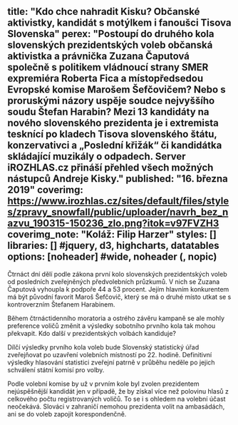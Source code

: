 title: "Kdo chce nahradit Kisku? Občanské aktivistky, kandidát s motýlkem i fanoušci Tisova Slovenska"
perex: "Postoupí do druhého kola slovenských prezidentských voleb občanská aktivistka a právnička Zuzana Čaputová společně s politikem vládnoucí strany SMER expremiéra Roberta Fica a místopředsedou Evropské komise Marošem Šefčovičem? Nebo s proruskými názory uspěje soudce nejvyššího soudu Štefan Harabin? Mezi 13 kandidáty na nového slovenského prezidenta je i extremista tesknící po kladech Tisova slovenského štátu, konzervativci a „Poslední křižák“ či kandidátka skládající muzikály o odpadech. Server iROZHLAS.cz přináší přehled všech možných nástupců Andreje Kisky."
published: "16. března 2019"
coverimg: https://www.irozhlas.cz/sites/default/files/styles/zpravy_snowfall/public/uploader/navrh_bez_nazvu_190315-150236_zlo.png?itok=v97FVZH3
coverimg_note: "Koláž: Filip Harzer"
styles: []
libraries: [] #jquery, d3, highcharts, datatables
options: [noheader] #wide, noheader (, nopic)
---
Čtrnáct dní dělí podle zákona první kolo slovenských prezidentských voleb od posledních zveřejněných předvolebních průzkumů. V nich se Zuzana Čaputová vyhoupla k podpoře 44 a 53 procent. Jejím hlavním konkurentem má být původní favorit Maroš Šefčovič, který se má o druhé místo utkat se s kontroverzním Štefanem Harabinem.

Během čtrnáctidenního moratoria a ostrého závěru kampaně se ale mohly preference voličů změnit a výsledky sobotního prvního kola tak mohou překvapit. Kdo další v prezidentských volbách kandiduje?

<div id="kandidati"></div>
<p></p>

Dílčí výsledky prvního kola voleb bude Slovenský statistický úřad zveřejňovat po uzavření volebních místností po 22. hodině. Definitivní výsledky hlasování statistici zveřejní patrně v průběhu neděle po jejich schválení státní komisí pro volby.

Podle volební komise by už v prvním kole byl zvolen prezidentem nejúspěšnější kandidát jen v případě, že by získal více než polovinu hlasů z celkového počtu registrovaných voličů. To se i s ohledem na volební účast neočekává. Slováci v zahraničí nemohou prezidenta volit na ambasádách, ani se do voleb zapojit korespondenčně.
